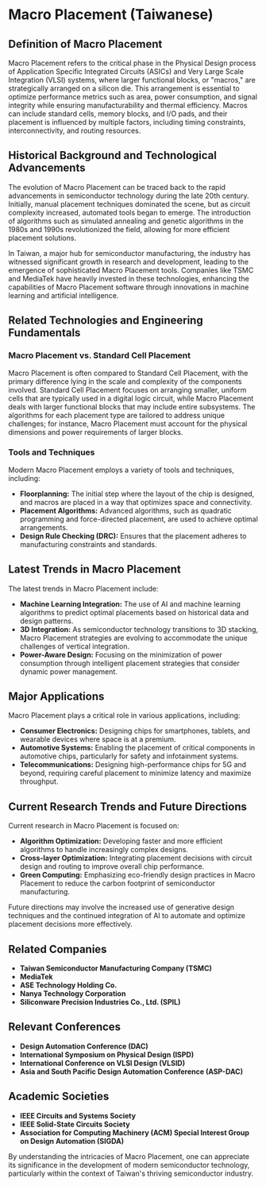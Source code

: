 # Macro Placement (Taiwanese)

## Definition of Macro Placement

Macro Placement refers to the critical phase in the Physical Design process of Application Specific Integrated Circuits (ASICs) and Very Large Scale Integration (VLSI) systems, where larger functional blocks, or "macros," are strategically arranged on a silicon die. This arrangement is essential to optimize performance metrics such as area, power consumption, and signal integrity while ensuring manufacturability and thermal efficiency. Macros can include standard cells, memory blocks, and I/O pads, and their placement is influenced by multiple factors, including timing constraints, interconnectivity, and routing resources.

## Historical Background and Technological Advancements

The evolution of Macro Placement can be traced back to the rapid advancements in semiconductor technology during the late 20th century. Initially, manual placement techniques dominated the scene, but as circuit complexity increased, automated tools began to emerge. The introduction of algorithms such as simulated annealing and genetic algorithms in the 1980s and 1990s revolutionized the field, allowing for more efficient placement solutions.

In Taiwan, a major hub for semiconductor manufacturing, the industry has witnessed significant growth in research and development, leading to the emergence of sophisticated Macro Placement tools. Companies like TSMC and MediaTek have heavily invested in these technologies, enhancing the capabilities of Macro Placement software through innovations in machine learning and artificial intelligence.

## Related Technologies and Engineering Fundamentals

### Macro Placement vs. Standard Cell Placement

Macro Placement is often compared to Standard Cell Placement, with the primary difference lying in the scale and complexity of the components involved. Standard Cell Placement focuses on arranging smaller, uniform cells that are typically used in a digital logic circuit, while Macro Placement deals with larger functional blocks that may include entire subsystems. The algorithms for each placement type are tailored to address unique challenges; for instance, Macro Placement must account for the physical dimensions and power requirements of larger blocks.

### Tools and Techniques

Modern Macro Placement employs a variety of tools and techniques, including:

- **Floorplanning:** The initial step where the layout of the chip is designed, and macros are placed in a way that optimizes space and connectivity.
- **Placement Algorithms:** Advanced algorithms, such as quadratic programming and force-directed placement, are used to achieve optimal arrangements.
- **Design Rule Checking (DRC):** Ensures that the placement adheres to manufacturing constraints and standards.

## Latest Trends in Macro Placement

The latest trends in Macro Placement include:

- **Machine Learning Integration:** The use of AI and machine learning algorithms to predict optimal placements based on historical data and design patterns.
- **3D Integration:** As semiconductor technology transitions to 3D stacking, Macro Placement strategies are evolving to accommodate the unique challenges of vertical integration.
- **Power-Aware Design:** Focusing on the minimization of power consumption through intelligent placement strategies that consider dynamic power management.

## Major Applications

Macro Placement plays a critical role in various applications, including:

- **Consumer Electronics:** Designing chips for smartphones, tablets, and wearable devices where space is at a premium.
- **Automotive Systems:** Enabling the placement of critical components in automotive chips, particularly for safety and infotainment systems.
- **Telecommunications:** Designing high-performance chips for 5G and beyond, requiring careful placement to minimize latency and maximize throughput.

## Current Research Trends and Future Directions

Current research in Macro Placement is focused on:

- **Algorithm Optimization:** Developing faster and more efficient algorithms to handle increasingly complex designs.
- **Cross-layer Optimization:** Integrating placement decisions with circuit design and routing to improve overall chip performance.
- **Green Computing:** Emphasizing eco-friendly design practices in Macro Placement to reduce the carbon footprint of semiconductor manufacturing.

Future directions may involve the increased use of generative design techniques and the continued integration of AI to automate and optimize placement decisions more effectively.

## Related Companies

- **Taiwan Semiconductor Manufacturing Company (TSMC)**
- **MediaTek**
- **ASE Technology Holding Co.**
- **Nanya Technology Corporation**
- **Siliconware Precision Industries Co., Ltd. (SPIL)**

## Relevant Conferences

- **Design Automation Conference (DAC)**
- **International Symposium on Physical Design (ISPD)**
- **International Conference on VLSI Design (VLSID)**
- **Asia and South Pacific Design Automation Conference (ASP-DAC)**

## Academic Societies

- **IEEE Circuits and Systems Society**
- **IEEE Solid-State Circuits Society**
- **Association for Computing Machinery (ACM) Special Interest Group on Design Automation (SIGDA)**

By understanding the intricacies of Macro Placement, one can appreciate its significance in the development of modern semiconductor technology, particularly within the context of Taiwan's thriving semiconductor industry.